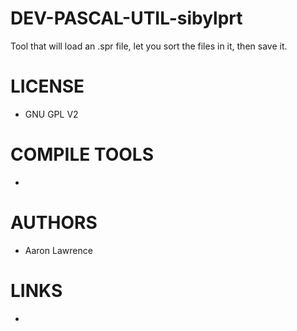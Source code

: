 DEV-PASCAL-UTIL-sibylprt
========================

Tool that will load an .spr file, let you sort the files in it, then save it.

LICENSE
===============
* GNU GPL V2

COMPILE TOOLS
===============
* 
 
AUTHORS
===============
* Aaron Lawrence

LINKS
===============
* 



